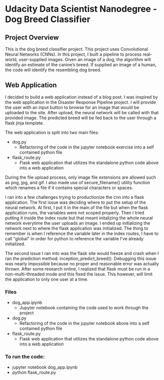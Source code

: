# Udacity Data Scientist Nanodegree - Dog Breed Classifier

## Project Overview
This is the dog breed classifier project. This project uses Convolutional Neural Networks (CNNs). In this project, I built a pipeline to process real-world, user-supplied images. Given an image of a dog, the algorithm will identify an estimate of the canine’s breed. If supplied an image of a human, the code will identify the resembling dog breed.

## Web Application
I decided to build a web application instead of a blog post. I was inspired by the web application in the Disaster Response Pipeline project. I will provide the user with an input button to browse for an image that would be uploaded to the site. After upload, the neural network will be called with that provided image. The predicted breed will be fed back to the user through a flask jinja template.

The web application is split into two main files:
* dog.py
    * Refactoring of the code in the jupyter notebook exercise into a self contained python file
* flask_route.py
    * Flask web application that utilizes the standalone python code above into a web application

During the file upload process, only image file extensions are allowed such as png, jpg, and gif. I also made use of secure_filename() utility function which renames a file if it contains special characters or spaces.

I ran into a few challenges trying to productionize the cnn into a flask application. The first issue was deciding where to put the setup of the neural network. At first, I put it in the main of the file but when the flask application runs, the variables were not scoped properly. Then I tried putting it inside the index route but that meant initalizing the whole neural network everytime the user uploads an image. I ended up initializing the network next to where the flask application was initialized. The thing to remember is when I reference the variable later in the index routes, I have to call "global" in order for python to reference the variable I've already initialized.

The second issue I ran into was the flask site would freeze and crash when I ran the prediction method: inception_predict_breed(). Debugging this issue was nearly impossible because no proper and reasonable error was actually thrown. After some research online, I realized that flask must be run in a non-multi-threaded mode and this fixed the issue. This however, will limit the application to only one user at a time. 

### Files
* dog_app.ipynb
    * Jupyter notebook containing the code used to work through the project
* dog.py
    * Refactoring of the code in the jupyter notebook above into a self contained python file
* flask_route.py
    * Flask web application that utilizes the standalone python code above into a web application
    
### To run the code:
- jupyter notebook dog_app.ipynb
- python flask_route.py
